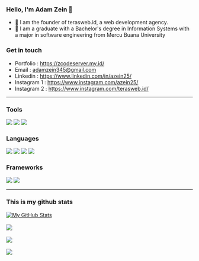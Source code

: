 ### Hello, I'm Adam Zein 👋
- 🔭 I am the founder of terasweb.id, a web development agency.
- 🌱 I am a graduate with a Bachelor's degree in Information Systems with a major in software engineering from Mercu Buana University

### Get in touch
- Portfolio : https://zcodeserver.my.id/
- Email : adamzein345@gmail.com
- Linkedin  : https://www.linkedin.com/in/azein25/
- Instagram 1 : https://www.instagram.com/azein25/
- Instagram 2 : https://www.instagram.com/terasweb.id/

___

### Tools

![](https://img.shields.io/badge/Visual_Studio_Code-0078D4?style=for-the-badge&logo=visual%20studio%20code&logoColor=white) ![](https://img.shields.io/badge/MySQL-00758F?style=for-the-badge&logo=mysql&logoColor=white) ![](https://img.shields.io/badge/Figma-323330?style=for-the-badge&logo=figma&logoColor=white)

### Languages

![](https://img.shields.io/badge/HTML5-E34F26?style=for-the-badge&logo=html5&logoColor=white) ![](https://img.shields.io/badge/CSS3-007ACC?style=for-the-badge&logo=CSS3&logoColor=white) ![](https://img.shields.io/badge/JavaScript-323330?style=for-the-badge&logo=javascript&logoColor=F7DF1E) ![](https://img.shields.io/badge/PHP-4B568B?style=for-the-badge&logo=PHP&logoColor=white) 

### Frameworks

![](https://img.shields.io/badge/Bootstrap-7D11F8?style=for-the-badge&logo=bootstrap&logoColor=white) ![](https://img.shields.io/badge/codeigniter-DD4814?style=for-the-badge&logo=codeigniter&logoColor=white)

___

### This is my github stats

<a href="https://github.com/zcode25">
  <img src="https://github-readme-stats.vercel.app/api?username=zcode25&show_icons=true&theme=radical&line_height=27&v=5" alt="My GitHub Stats" />
</a>

</br>
</br>

<a href="https://github.com/zcode25">
  <img src="https://github-readme-streak-stats.herokuapp.com?user=zcode25&theme=tokyonight" />
</a>

</br>
</br>

<a href="https://github.com/zcode25">
  <img src="https://github-readme-stats.vercel.app/api/top-langs/?username=zcode25&layout=compact&theme=tokyonight" />
</a>

</br>
</br>

<a href="https://github.com/zcode25">
  <img src="https://github-profile-trophy.vercel.app/?username=zcode25&theme=onedark&column=3&margin-w=15&margin-h=15" />
</a>
